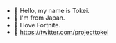 - 👋 Hello, my name is Tokei.
- 👀 I'm from Japan.
- 💞 I love Fortnite.
- 📩 https://twitter.com/projecttokei

<!---
tokeiJP/tokeiJP is a ✨ special ✨ repository because its `README.md` (this file) appears on your GitHub profile.
You can click the Preview link to take a look at your changes.
--->
